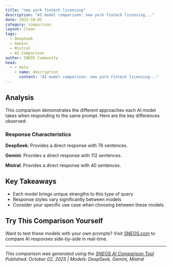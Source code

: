 ```yaml
---
title: "new york fintech licensing"
description: "AI model comparison: new york fintech licensing..."
date: 2025-10-02
category: comparison
layout: Clean
tags:
  - DeepSeek
  - Gemini
  - Mistral
  - AI Comparison
author: SNEOS Community
head:
  - - meta
    - name: description
      content: "AI model comparison: new york fintech licensing..."
---
```


<ChatComparison
  title="new york fintech licensing"
  prompt="new york fintech licensing"
  :responses='{
    "DeepSeek": "Of course. Navigating New York\u0027s fintech licensing landscape is complex because \u0022fintech\u0022 isn\u0027t a single license. The required license depends entirely on the specific activities your company plans to conduct.\n\nNew York is a leader in financial regulation, largely driven by the **New York State Department of Financial Services (NYDFS)**, which is known for its rigorous standards.\n\nHere is a breakdown of the key licenses and regulations relevant to fintech companies operating in or targeting New York.\n\n---\n\n### 1. The Core License: The Money Transmitter License\n\nThis is the most common license for fintechs involved in moving money.\n\n*   **Governed by:** NYDFS under Article 13-B of the New York Banking Law.\n*   **Who needs it?** Any business that receives money for transmission or engages in the business of transmitting money. This is a broad category that covers:\n    *   Peer-to-peer (P2P) payment apps (e.g., Venmo, Cash App)\n    *   Digital wallets that store value for transmission\n    *   Cross-border remittance services\n    *   Bill payment services\n    *   Certain cryptocurrency transmission services (see BitLicense below).\n*   **Key Requirements:**\n    *   **Surety Bond:** Typically $500,000 to $1,000,000\u002B, based on transmission volume.\n    *   **Net Worth:** Minimum net worth requirement, often $500,000 or more.\n    *   **Compliance Programs:** Robust Anti-Money Laundering (AML), Counter-Financing of Terrorism (CFT), and Office of Foreign Assets Control (OFAC) screening programs.\n    *   **Background Checks:** Fingerprints and detailed background checks on key principals, directors, and significant shareholders.\n    *   **Audited Financials:** And ongoing financial reporting.\n    *   **Consumer Protection:** Clear terms of service, fee disclosures, and complaint handling procedures.\n\n---\n\n### 2. The Famous (and Controversial) BitLicense\n\nThis is a unique New York regulation specifically for virtual currency activities.\n\n*   **Governed by:** NYDFS under 23 NYCRR Part 200.\n*   **Who needs it?** Any company involved in \u0022Virtual Currency Business Activity\u0022 that touches a New York resident. This includes:\n    *   Receiving or transmitting virtual currency.\n    *   Securing, storing, or maintaining custody of virtual currency on behalf of others.\n    *   Buying and selling virtual currency as a customer business.\n    *   Performing exchange services as a customer business (e.g., crypto exchanges).\n    *   Controlling, administering, or issuing a virtual currency.\n*   **Important Note:** The BitLicense is often required *in addition to* or *instead of* the Money Transmitter License, depending on the specific activity.\n*   **Key Requirements:** Similar to the Money Transmitter License but with a strong focus on cybersecurity, consumer protection, and the unique risks of crypto assets. The application process is notoriously detailed and lengthy.\n\n---\n\n### 3. Other Relevant Licenses \u0026 Charters\n\nDepending on your business model, you may need one of these:\n\n#### A. Lender Licenses\n*   **Sales Finance Company License:** For companies that purchase retail installment contracts from merchants (point-of-sale financing).\n*   **Premium Finance Agency License:** For financing insurance premiums.\n*   **Budget Planner License:** For debt management and settlement services.\n\n#### B. The NYDFS \u0022Conditional License\u0022 for Money Transmitters\nThis is a newer, innovative option designed to support startups.\n*   **Purpose:** To allow emerging fintech companies to operate under a supervised, conditional framework before meeting all the capital and bonding requirements of a full license.\n*   **Benefits:** Lower initial bond ($10,000 - $50,000) and net worth requirements.\n*   **Eligibility:** Targeted at early-stage companies with a viable business plan and strong compliance foundations.\n\n#### C. The National Bank \u0026 OCC Charters\nSome fintechs choose to avoid state-by-state licensing by pursuing a federal charter.\n*   **OCC National Bank Charter:** The Office of the Comptroller of the Currency (OCC) has explored offering special purpose national bank charters to fintech companies. This has been the subject of significant legal challenges.\n*   **Pros:** Preempts state laws, allowing operation nationwide under a single federal regulator.\n*   **Cons:** Extremely high capital requirements, intense scrutiny, and legal uncertainty.\n\n---\n\n### Key Considerations \u0026 The Application Process\n\n1.  **Substantial Time and Cost:** The application process for any NYDFS license is not trivial. It can take **6 to 18 months** and involve significant legal and consulting fees.\n2.  **The \u0022Moral Character\u0022 Requirement:** NYDFS places a heavy emphasis on the character, experience, and fitness of the company\u0027s leadership and owners.\n3.  **Cybersecurity Regulation (23 NYCRR 500):** This is a **mandatory requirement** for *any* NYDFS-regulated entity, including all licensed fintechs. It requires a comprehensive cybersecurity program, a Chief Information Security Officer (CISO), penetration testing, and specific policies.\n4.  **Consumer Protection is Paramount:** NYDFS is a very active consumer protection regulator. Your business model must have clear, fair, and transparent terms for users.\n5.  **Engage Specialized Counsel:** **This is critical.** Do not attempt to navigate NYDFS licensing without an attorney or consultant who has specific, recent experience with the NYDFS application process.\n\n### Summary Table\n\n| Your Fintech Activity | Likely NY License/Regulation | Key Regulator |\n| :--- | :--- | :--- |\n| **P2P Payments, Money Transfer** | Money Transmitter License | NYDFS |\n| **Cryptocurrency Exchange, Custody** | BitLicense (and/or Money Transmitter) | NYDFS |\n| **Consumer Lending (POS, Personal Loans)** | Sales Finance or Lender License | NYDFS |\n| **Debt Management/Settlement** | Budget Planner License | NYDFS |\n| **Any of the above (Startup)** | Conditional Money Transmitter License | NYDFS |\n| **Operating as a National Bank** | OCC Special Purpose National Bank Charter | OCC (Federal) |\n\n### Actionable First Steps\n\n1.  **Pre-Application Meeting:** The NYDFS often encourages a pre-application meeting. This is a crucial step to present your business model and get informal guidance on the required licenses and potential hurdles.\n2.  **Assemble Your Team:** Hire or engage a compliance officer and a law firm with proven NYDFS experience.\n3.  **Document Everything:** Begin drafting your business plan, compliance manuals (AML, Cybersecurity, etc.), and corporate governance documents.\n\nFor the most authoritative information, always refer to the **[NYDFS website](https://www.dfs.ny.gov/)**.",
    "Gemini": "Okay, let\u0027s break down FinTech licensing in New York. It\u0027s a complex area with various requirements depending on the specific activities a FinTech company engages in. Here\u0027s a comprehensive overview:\n\n**Key Regulatory Bodies:**\n\n*   **New York Department of Financial Services (NYDFS):** This is the primary regulator for financial services in New York.  They oversee a wide range of financial institutions, including banks, insurance companies, and certain FinTech businesses.\n*   **New York State Attorney General (NYAG):**  The NYAG enforces consumer protection laws and can take action against FinTech companies that engage in deceptive or unfair practices.\n\n**Common FinTech Activities Requiring Licensing (and Relevant Licenses):**\n\nThis section covers the most common licensing requirements.  It\u0027s **crucial to consult with legal counsel** to determine the *exact* licenses needed for *your specific* business model.\n\n1.  **Money Transmission/Transfer of Funds:**\n\n    *   **Activity:**  Transmitting or transferring money to third parties (e.g., cross-border payments, domestic transfers).  This is very common for FinTech.\n    *   **License:**  **Money Transmitter License (MTL)** from the NYDFS (under Article XIII-B of the Banking Law).\n    *   **Key Requirements:**\n        *   **Net Worth:** Minimum net worth requirements (generally $250,000, but can vary based on transaction volume).\n        *   **Surety Bond:**  A surety bond to protect consumers (amount varies based on transaction volume).\n        *   **Compliance Program:**  A robust anti-money laundering (AML) program, including a BSA/AML officer, transaction monitoring, and KYC/CIP (Know Your Customer/Customer Identification Program) procedures.\n        *   **Cybersecurity:**  Compliance with NYDFS Cybersecurity Regulation (23 NYCRR Part 500).\n        *   **Consumer Protection:**  Disclosures, fee transparency, and dispute resolution processes.\n        *   **Reporting:**  Regular reporting to the NYDFS.\n\n2.  **Virtual Currency Activities:**\n\n    *   **Activity:**  Buying, selling, exchanging, or storing virtual currency (e.g., Bitcoin, Ethereum) on behalf of others, or providing virtual currency services.\n    *   **License:**  **Virtual Currency License (BitLicense)** from the NYDFS.  This is separate from the MTL, although some companies may need both.\n    *   **Key Requirements:**  Similar to MTL requirements, but with a greater emphasis on cybersecurity and specific virtual currency risks.  The BitLicense is notoriously difficult to obtain.\n        *   Stringent Cybersecurity requirements and a robust framework tailored to virtual currency risks.\n        *   Detailed policies regarding custody, wallets, and private key management.\n        *   Enhanced due diligence on virtual currency sources and counterparties.\n        *   Strong AML/KYC controls specific to virtual currency transactions.\n\n3.  **Lending:**\n\n    *   **Activity:**  Making loans to consumers or businesses (including online lending platforms).\n    *   **License(s):**  This depends on the type of lending and the interest rates charged. Possible licenses include:\n        *   **Licensed Lender License:** Required if interest rates exceed 25% per annum.\n        *   **Sales Finance Company License:** If lending is related to the purchase of goods or services.\n        *   **Small Loan Company License:** If making small loans (often with higher interest rates).\n    *   **Key Requirements:**  Vary depending on the specific license.  They typically involve:\n        *   Financial responsibility and solvency.\n        *   Compliance with usury laws (limits on interest rates).\n        *   Consumer protection laws (disclosures, fair lending practices).\n        *   Debt collection regulations.\n\n4.  **Investment Advice/Broker-Dealer Activities:**\n\n    *   **Activity:**  Providing investment advice, managing investments, or acting as a broker-dealer.\n    *   **License(s):**  Requires registration with the Securities and Exchange Commission (SEC) and often with the New York State Attorney General\u0027s Office (NYAG) under the Martin Act.\n        *   **Investment Adviser Registration (SEC and/or NYAG):**  If providing investment advice for compensation.\n        *   **Broker-Dealer Registration (SEC and FINRA):**  If buying and selling securities for clients.\n    *   **Key Requirements:**  Extensive requirements including:\n        *   Compliance with securities laws.\n        *   Fiduciary duty to clients.\n        *   Disclosure of conflicts of interest.\n        *   Suitability requirements (recommending suitable investments).\n        *   Capital requirements.\n        *   Supervision and compliance procedures.\n\n5.  **Insurance Activities:**\n\n    *   **Activity:**  Selling or underwriting insurance products.\n    *   **License(s):**  Requires licensing from the NYDFS Insurance Division.  Specific licenses depend on the type of insurance.\n    *   **Key Requirements:**\n        *   Financial stability.\n        *   Compliance with insurance regulations.\n        *   Agent/broker licensing for individuals selling insurance.\n\n6.  **Debt Collection:**\n\n    *   **Activity:** Collecting debts on behalf of others.\n    *   **License:**  While not directly a license from NYDFS, debt collectors must comply with the Fair Debt Collection Practices Act (FDCPA) and New York state laws regarding debt collection.  There is a registration process with the Department of Consumer Affairs.\n    *   **Key Requirements:**\n        *   Comply with FDCPA and NY state debt collection laws.\n        *   Fair and ethical debt collection practices.\n        *   Disclosure requirements.\n\n**General Requirements for Most Licenses:**\n\n*   **Background Checks:**  Extensive background checks on key personnel (directors, officers, significant shareholders).\n*   **Financial Statements:**  Audited financial statements demonstrating financial stability.\n*   **Business Plan:**  A detailed business plan outlining the company\u0027s operations, target market, and compliance strategies.\n*   **Compliance Program:**  A comprehensive compliance program covering AML, cybersecurity, consumer protection, and other relevant areas.\n*   **Physical Presence (Potentially):** While not always required, a physical presence in New York can be beneficial or even necessary in some cases, depending on the license.\n\n**NYDFS Cybersecurity Regulation (23 NYCRR Part 500):**\n\n*   This regulation applies to all financial institutions regulated by the NYDFS, including many FinTech companies.\n*   It requires companies to implement a comprehensive cybersecurity program to protect customer data and financial systems.\n*   Key elements include:\n    *   Cybersecurity policies and procedures.\n    *   Designated Chief Information Security Officer (CISO).\n    *   Risk assessments.\n    *   Access controls.\n    *   Incident response plan.\n    *   Regular penetration testing and vulnerability assessments.\n    *   Employee training.\n\n**Important Considerations:**\n\n*   **\u0022Sandbox\u0022 Programs:** NYDFS offers an innovation hub and sandbox program that allows some firms to test innovative technologies under a modified regulatory framework.  This can be a good option for new FinTech ideas, but it doesn\u0027t exempt you from eventual licensing.\n*   **Enforcement:**  The NYDFS is active in enforcing its regulations against FinTech companies that violate the rules.  Penalties can be significant.\n*   **Federal Laws:**  In addition to state laws, FinTech companies must comply with federal laws, such as the Bank Secrecy Act (BSA), the USA PATRIOT Act, and various consumer protection laws.\n*   **BSA/AML Compliance:** AML Compliance is critical for many FinTech activities (especially money transmission and virtual currency).  This involves:\n    *   Developing a written AML program.\n    *   Appointing a BSA/AML Compliance Officer.\n    *   Conducting KYC/CIP (Know Your Customer/Customer Identification Program) due diligence.\n    *   Monitoring transactions for suspicious activity.\n    *   Filing Suspicious Activity Reports (SARs) with FinCEN.\n    *   Maintaining records.\n\n**Steps to Take:**\n\n1.  **Define Your Business Model:**  Clearly define the specific activities your FinTech company will engage in.\n2.  **Consult with Legal Counsel:**  Engage an attorney with expertise in FinTech licensing and regulatory compliance in New York.  They can help you determine the specific licenses you need and guide you through the application process.\n3.  **Develop a Compliance Program:**  Create a comprehensive compliance program that addresses all relevant regulations.\n4.  **Prepare Your Application:**  Gather all required documentation and prepare a complete and accurate application.\n5.  **Submit Your Application:**  Submit your application to the appropriate regulatory agency (NYDFS, SEC, etc.).\n6.  **Respond to Inquiries:**  Be prepared to respond to inquiries from the regulatory agency and provide additional information as needed.\n7.  **Maintain Compliance:**  Once licensed, continuously monitor and maintain compliance with all applicable regulations.\n\n**Disclaimer:** This information is for general guidance only and does not constitute legal advice. You should consult with a qualified attorney to discuss your specific situation. Regulatory requirements can change, so it\u0027s essential to stay up-to-date on the latest developments.\n",
    "Mistral": "Obtaining a fintech license in New York involves navigating a complex regulatory landscape, as the state has some of the most stringent financial regulations in the United States. Here are the key steps and considerations for obtaining a fintech license in New York:\n\n### 1. **Identify the Type of License Needed**\n   - **Money Transmitter License**: Required for businesses that engage in money transmission, including digital wallets, payment processors, and cryptocurrency exchanges.\n   - **BitLicense**: Specifically for businesses dealing with virtual currencies.\n   - **Lending License**: For companies offering loans or credit services.\n   - **Banking License**: For full-service banking operations.\n\n### 2. **Understand the Regulatory Bodies**\n   - **New York State Department of Financial Services (NYDFS)**: The primary regulator for financial services in New York.\n   - **Federal Regulators**: Depending on the nature of your business, you may also need to comply with federal regulations from bodies like the SEC, CFTC, or FDIC.\n\n### 3. **Prepare Your Application**\n   - **Business Plan**: Detail your business model, target market, and financial projections.\n   - **Compliance Program**: Outline your compliance policies, including Anti-Money Laundering (AML) and Know Your Customer (KYC) procedures.\n   - **Cybersecurity Plan**: Describe your cybersecurity measures to protect customer data.\n   - **Financial Statements**: Provide audited financial statements and projections.\n   - **Legal Structure**: Information about your company\u0027s legal structure and ownership.\n\n### 4. **Submit Your Application**\n   - **Application Forms**: Complete the necessary application forms, which can be found on the NYDFS website.\n   - **Fees**: Pay the required application fees.\n   - **Background Checks**: Be prepared for background checks on key personnel.\n\n### 5. **Compliance and Ongoing Requirements**\n   - **Regular Reporting**: Submit regular financial and compliance reports to the NYDFS.\n   - **Audits**: Be prepared for periodic audits and examinations.\n   - **Continuous Compliance**: Ensure ongoing compliance with all relevant regulations and updates.\n\n### 6. **Legal and Professional Assistance**\n   - **Legal Counsel**: Consider hiring a legal advisor experienced in fintech and financial regulations.\n   - **Compliance Consultants**: Engage compliance consultants to help navigate the regulatory requirements.\n\n### 7. **BitLicense Specifics**\n   - **Application Process**: The BitLicense application process is particularly rigorous and includes detailed requirements for cybersecurity, AML/KYC, and consumer protection.\n   - **Fees**: The application fee for a BitLicense is $5,000.\n   - **Approval Time**: The approval process can take several months to over a year.\n\n### 8. **Stay Updated**\n   - **Regulatory Changes**: Keep abreast of any changes in regulations that may affect your business.\n   - **Industry Best Practices**: Follow industry best practices and stay informed about emerging trends and technologies.\n\n### 9. **Engage with the Community**\n   - **Industry Associations**: Join industry associations and attend conferences to network and stay informed.\n   - **Regulatory Engagement**: Engage with regulators through workshops, consultations, and feedback sessions.\n\n### 10. **Consider Alternatives**\n   - **Sandbox Programs**: Some jurisdictions offer regulatory sandboxes that allow fintech companies to test innovative products in a controlled environment. While New York does not have a formal sandbox program, other states do, and this could be a consideration if you are in the early stages of development.\n\nObtaining a fintech license in New York is a significant undertaking, but with careful planning and the right support, it can be a crucial step in establishing a successful and compliant fintech business."
  }'
  published-date="13:55"
/>

## Analysis

This comparison demonstrates the different approaches each AI model takes when responding to the same prompt. Here are the key differences observed:

### Response Characteristics

**DeepSeek**: Provides a direct response with 76 sentences. 

**Gemini**: Provides a direct response with 112 sentences. 

**Mistral**: Provides a direct response with 40 sentences. 

## Key Takeaways

- Each model brings unique strengths to this type of query
- Response styles vary significantly between models
- Consider your specific use case when choosing between these models

## Try This Comparison Yourself

Want to test these models with your own prompts? Visit [SNEOS.com](https://sneos.com) to compare AI responses side-by-side in real-time.

---

*This comparison was generated using the [SNEOS AI Comparison Tool](https://sneos.com)*
*Published: October 02, 2025 | Models: DeepSeek, Gemini, Mistral*
